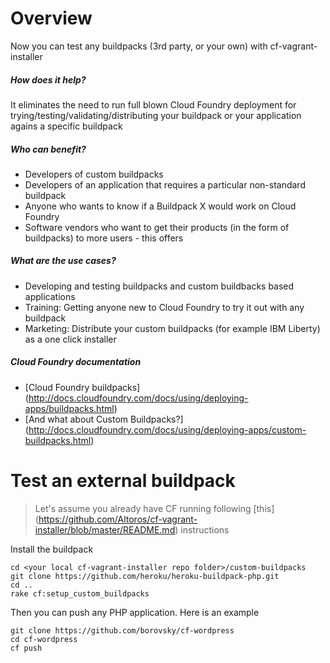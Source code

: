 # Overview

Now you can test any buildpacks (3rd party, or your own) with cf-vagrant-installer

##### How does it help? 
It eliminates the need to run full blown Cloud Foundry deployment for trying/testing/validating/distributing your buildpack
or your application agains a specific buildpack

##### Who can benefit?
- Developers of custom buildpacks
- Developers of an application that requires a particular non-standard buildpack
- Anyone who wants to know if a Buildpack X would work on Cloud Foundry
- Software vendors who want to get their products (in the form of buildpacks) to more users - this offers

##### What are the use cases?
- Developing and testing buildpacks and custom buildbacks based applications
- Training: Getting anyone new to Cloud Foundry to try it out with any buildpack
- Marketing: Distribute your custom buildpacks (for example IBM Liberty) as a one click installer

##### Cloud Foundry documentation
- [Cloud Foundry buildpacks] (http://docs.cloudfoundry.com/docs/using/deploying-apps/buildpacks.html)
- [And what about Custom Buildpacks?] (http://docs.cloudfoundry.com/docs/using/deploying-apps/custom-buildpacks.html)

# Test an external buildpack
> Let's assume you already have CF running following [this] (https://github.com/Altoros/cf-vagrant-installer/blob/master/README.md) instructions

Install the buildpack

```
cd <your local cf-vagrant-installer repo folder>/custom-buildpacks
git clone https://github.com/heroku/heroku-buildpack-php.git
cd ..
rake cf:setup_custom_buildpacks
```

Then you can push any PHP application. Here is an example

```
git clone https://github.com/borovsky/cf-wordpress
cd cf-wordpress
cf push
```
